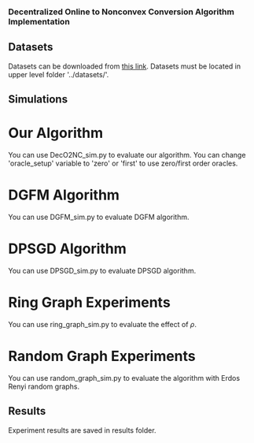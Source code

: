### Decentralized Online to Nonconvex Conversion Algorithm Implementation

## Datasets
Datasets can be downloaded from [this link](https://www.csie.ntu.edu.tw/~cjlin/libsvmtools/datasets/). Datasets must be located in upper level folder '../datasets/'.

## Simulations

# Our Algorithm 

You can use DecO2NC_sim.py to evaluate our algorithm. You can change 'oracle_setup' variable to 'zero' or 'first' to use zero/first order oracles.

# DGFM Algorithm

You can use DGFM_sim.py to evaluate DGFM algorithm.

# DPSGD Algorithm

You can use DPSGD_sim.py to evaluate DPSGD algorithm.

# Ring Graph Experiments

You can use ring_graph_sim.py to evaluate the effect of $\rho$.

# Random Graph Experiments

You can use random_graph_sim.py to evaluate the algorithm with Erdos Renyi random graphs.

## Results

Experiment results are saved in results folder.

